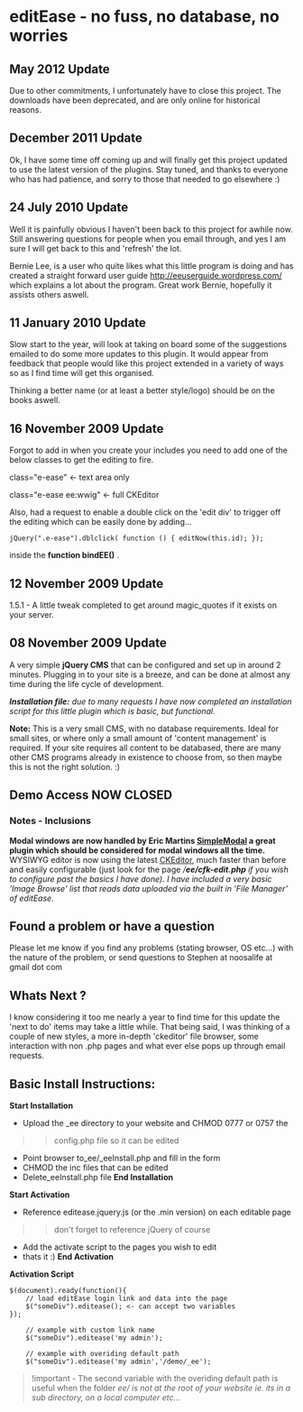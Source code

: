 # editEase - no fuss, no database, no worries #

## May 2012 Update ##
Due to other commitments, I unfortunately have to close this project.  The downloads have been deprecated, and are only online for historical reasons.


## December 2011 Update ##
Ok, I have some time off coming up and will finally get this project updated to use the latest version of the plugins.  Stay tuned, and thanks to everyone who has had patience, and sorry to those that needed to go elsewhere :)


## 24 July 2010 Update ##
Well it is painfully obvious I haven't been back to this project for awhile now.  Still answering questions for people when you email through, and yes I am sure I will get back to this and 'refresh' the lot.

Bernie Lee, is a user who quite likes what this little program is doing and has created a straight forward user guide http://eeuserguide.wordpress.com/ which explains a lot about the program.  Great work Bernie, hopefully it assists others aswell.


## 11 January 2010 Update ##
Slow start to the year, will look at taking on board some of the suggestions emailed to do some more updates to this plugin.  It would appear from feedback that people would like this project extended in a variety of ways so as I find time will get this organised.

Thinking a better name (or at least a better style/logo) should be on the books aswell.


## 16 November 2009 Update ##
Forgot to add in when you create your includes you need to add one of the below classes to get the editing to fire.

class="e-ease" <- text area only

class="e-ease ee:wwig" <- full CKEditor

Also, had a request to enable a double click on the 'edit div' to trigger off the editing which can be easily done by adding...

```
jQuery(".e-ease").dblclick( function () { editNow(this.id); });
```

inside the **function bindEE()** .




## 12 November 2009 Update ##
1.5.1 - A little tweak completed to get around magic\_quotes if it exists on your server.

## 08 November 2009 Update ##

A very simple **jQuery CMS** that can be configured and set up in around 2 minutes.  Plugging in to your site is a breeze, and can be done at almost any time during the life cycle of development.

_**Installation file:** due to many requests I have now completed an installation script for this little plugin which is basic, but functional._

**Note:**  This is a very small CMS, with no database requirements.  Ideal for small sites, or where only a small amount of 'content management' is required.  If your site requires all content to be databased, there are many other CMS programs already in existence to choose from, so then maybe this is not the right solution. :)

## Demo Access NOW CLOSED ##


### Notes - Inclusions ###
**Modal windows are now handled by Eric Martins [SimpleModal](http://www.ericmmartin.com/projects/simplemodal/) a great plugin which should be considered for modal windows all the time.** WYSIWYG editor is now using the latest [CKEditor](http://ckeditor.com/), much faster than before and easily configurable (just look for the page _/**ee/cfk-edit.php** if you wish to configure past the basics I have done).  I have included a very basic 'Image Browse' list that reads data uploaded via the built in 'File Manager' of editEase._


## Found a problem or have a question ##
Please let me know if you find any problems (stating browser, OS etc...) with the nature of the problem, or send questions to
Stephen at noosalife at gmail dot com


## Whats Next ? ##
I know considering it too me nearly a year to find time for this update the 'next to do' items may take a little while.  That being said, I was thinking of a couple of new styles, a more in-depth 'ckeditor' file browser, some interaction with non .php pages and what ever else pops up through email requests.



## Basic Install Instructions: ##
**Start Installation**
  * Upload the _ee directory to your website and CHMOD 0777 or 0757 the
> > config.php file so it can be edited
  * Point browser to_ee/_eeInstall.php and fill in the form
  * CHMOD the inc files that can be edited
  * Delete_eeInstall.php file
**End Installation**

**Start Activation**
  * Reference editease.jquery.js (or the .min version) on each editable page
> > don't forget to reference jQuery of course
  * Add the activate script to the pages you wish to edit
  * thats it :)
**End Activation**

**Activation Script**
```
$(document).ready(function(){
	// load editEase login link and data into the page
	$("someDiv").editease(); <- can accept two variables
});

	// example with custom link name
	$("someDiv").editease('my admin');

	// example with overiding default path
	$("someDiv").editease('my admin','/demo/_ee'); 
```


> !important - The second variable with the overiding default path
> is useful when the folder _ee/ is not at the root of your website
> ie. its in a sub directory, on a local computer etc..._
